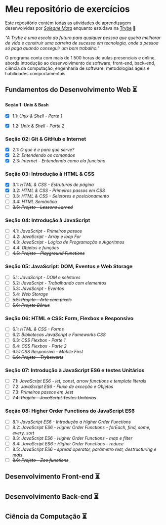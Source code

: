 # Meu repositório de exercícios 

Este repositório contém todas as atividades de aprendizagem desenvolvidas por _[Soleane Mota](https://linkedin.com/in/soleane-mota)_ enquanto estudava na [Trybe](https://www.betrybe.com/) :rocket:

_"A Trybe é uma escola do futuro para qualquer pessoa que queira melhorar de vida e construir uma carreira de sucesso em tecnologia, onde a pessoa só paga quando conseguir um bom trabalho."_

O programa conta com mais de 1.500 horas de aulas presenciais e online, aborda introdução ao desenvolvimento de software, front-end, back-end, ciência da computação, engenharia de software, metodologias ágeis e habilidades comportamentais.

## Fundamentos do Desenvolvimento Web :hourglass_flowing_sand:

#### Seção 1: Unix & Bash

- [x] 1.1: _Unix & Shell - Parte 1_
- [x] 1.2: _Unix & Shell - Parte 2_



### Seção 02: Git & GitHub e Internet

- [x] 2.1: _O que é e para que serve?_
- [x] 2.2: _Entendendo os comandos_
- [x] 2.3: _Internet - Entendendo como ela funciona_

### Seção 03: Introdução à HTML & CSS

- [x] 3.1: _HTML & CSS - Estruturas de página_
- [x] 3.2: _HTML & CSS - Primeiros passos em CSS_ 
- [ ] 3.3: _HTML & CSS - Seletores e posicionamento_
- [ ] 3.4: _HTML Semântico_
- [ ] ~~3.5: _Projeto - Lessons Larned_~~

### Seção 04: Introdução à JavaScript

- [ ] 4.1: _JavaScript - Primeiros passos_
- [ ] 4.2: _JavaScript - Array e loop For_
- [ ] 4.3: _JavaScript - Lógica de Programação e Algoritmos_
- [ ] 4.4: _Objetos e funções_
- [ ] ~~4.5: _Projeto - Playground Functions_~~

### Seção 05: JavaScript: DOM, Eventos e Web Storage

- [ ] 5.1: _JavaScript - DOM e seletores_
- [ ] 5.2: _JavaScript - Trabalhando com elementos_
- [ ] 5.3: _JavaScript - Eventos_
- [ ] 5.4: _Web Storage_
- [ ] ~~5.5: _Projeto - Arte com pixels_~~
- [ ] ~~5.6: _Projeto Bônus_~~

### Seção 06: HTML e CSS: Form, Flexbox e Responsivo

- [ ] 6.1: _HTML & CSS - Forms_
- [ ] 6.2: _Bibliotecas JavaScript e Fameworks CSS_
- [ ] 6.3: _CSS Flexbox - Parte 1_
- [ ] 6.4: _CSS Flexbox - Parte 2_
- [ ] 6.5: _CSS Responsivo - Mobile First_
- [ ] ~~6.6: _Projeto - Trybewarts_~~

### Seção 07: Introdução à JavaScript ES6 e testes Unitários

- [ ] 7.1: _JavaScript ES6 - let, const, arrow functions e template literals_
- [ ] 7.2: _JavaScript ES6 - Fluxo de exceção e Objetos_
- [ ] 7.3: _Primeiros passos em Jest_
- [ ] ~~7.4: _Projeto - JavaScript Testes Unitários_~~

### Seção 08: Higher Order Functions do JavaScript ES6

- [ ] 8.1: _JavaScript ES6 - Introdução a Higher Order Functions_
- [ ] 8.2: _JavaScript ES6 - Higher Order Functions - forEach, find, some, every, sort_
- [ ] 8.3: _JavaScript ES6 - Higher Order Functions - map e filter_
- [ ] 8.4: _JavaScript ES6 - Higher Order Functions - reduce_
- [ ] 8.5: _JavaScript ES6 - spread operator, parâmetro rest, destructuring e mais_
- [ ] ~~8.6: _Projeto - Zoo functions_~~

## Desenvolvimento Front-end :hourglass_flowing_sand:

## Desenvolvimento Back-end :hourglass_flowing_sand:

## Ciência da Computação :hourglass_flowing_sand: